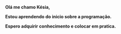 **Olá me chamo Késia,**

**Estou aprendendo do inicio sobre a programação.**

**Espero adquirir conhecimento e colocar em pratica.**
